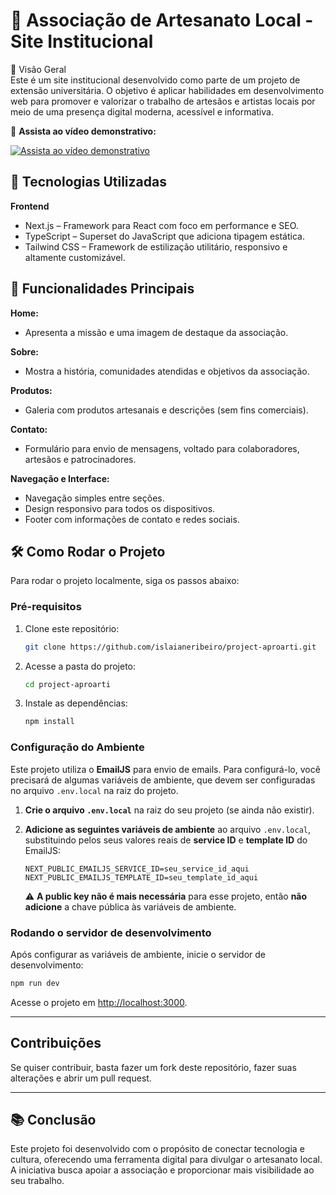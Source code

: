 # 🎨 Associação de Artesanato Local - Site Institucional

📌 Visão Geral  
Este é um site institucional desenvolvido como parte de um projeto de extensão universitária. O objetivo é aplicar habilidades em desenvolvimento web para promover e valorizar o trabalho de artesãos e artistas locais por meio de uma presença digital moderna, acessível e informativa.

🎥 **Assista ao vídeo demonstrativo:**

[![Assista ao vídeo demonstrativo](https://img.youtube.com/vi/ECh1sFZf5Hg/hqdefault.jpg)](https://youtu.be/ECh1sFZf5Hg)

## 🚀 Tecnologias Utilizadas

**Frontend**

- Next.js – Framework para React com foco em performance e SEO.
- TypeScript – Superset do JavaScript que adiciona tipagem estática.
- Tailwind CSS – Framework de estilização utilitário, responsivo e altamente customizável.

## 📌 Funcionalidades Principais

**Home:**

- Apresenta a missão e uma imagem de destaque da associação.

**Sobre:**

- Mostra a história, comunidades atendidas e objetivos da associação.

**Produtos:**

- Galeria com produtos artesanais e descrições (sem fins comerciais).

**Contato:**

- Formulário para envio de mensagens, voltado para colaboradores, artesãos e patrocinadores.

**Navegação e Interface:**

- Navegação simples entre seções.
- Design responsivo para todos os dispositivos.
- Footer com informações de contato e redes sociais.

## 🛠️ Como Rodar o Projeto

Para rodar o projeto localmente, siga os passos abaixo:

### Pré-requisitos

1. Clone este repositório:

   ```bash
   git clone https://github.com/islaianeribeiro/project-aproarti.git
   ```

2. Acesse a pasta do projeto:

   ```bash
   cd project-aproarti
   ```

3. Instale as dependências:
   ```bash
   npm install
   ```

### Configuração do Ambiente

Este projeto utiliza o **EmailJS** para envio de emails. Para configurá-lo, você precisará de algumas variáveis de ambiente, que devem ser configuradas no arquivo `.env.local` na raiz do projeto.

1. **Crie o arquivo `.env.local`** na raiz do seu projeto (se ainda não existir).
2. **Adicione as seguintes variáveis de ambiente** ao arquivo `.env.local`, substituindo pelos seus valores reais de **service ID** e **template ID** do EmailJS:

   ```env
   NEXT_PUBLIC_EMAILJS_SERVICE_ID=seu_service_id_aqui
   NEXT_PUBLIC_EMAILJS_TEMPLATE_ID=seu_template_id_aqui
   ```

   ⚠️ **A public key não é mais necessária** para esse projeto, então **não adicione** a chave pública às variáveis de ambiente.

### Rodando o servidor de desenvolvimento

Após configurar as variáveis de ambiente, inicie o servidor de desenvolvimento:

```bash
npm run dev
```

Acesse o projeto em [http://localhost:3000](http://localhost:3000).

---

## Contribuições

Se quiser contribuir, basta fazer um fork deste repositório, fazer suas alterações e abrir um pull request.

---

## 📚 Conclusão

Este projeto foi desenvolvido com o propósito de conectar tecnologia e cultura, oferecendo uma ferramenta digital para divulgar o artesanato local. A iniciativa busca apoiar a associação e proporcionar mais visibilidade ao seu trabalho.
